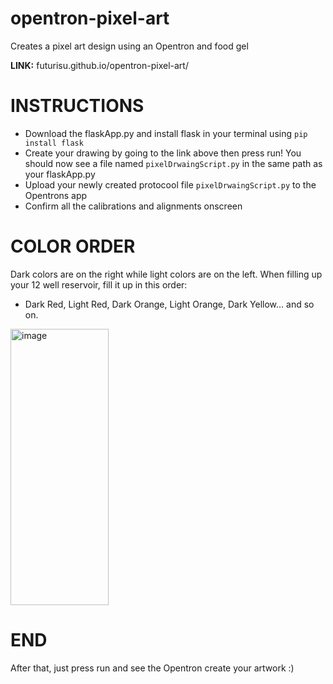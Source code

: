 # opentron-pixel-art
Creates a pixel art design using an Opentron and food gel

**LINK:** futurisu.github.io/opentron-pixel-art/

# INSTRUCTIONS
- Download the flaskApp.py and install flask in your terminal using ```pip install flask```
- Create your drawing by going to the link above then press run! You should now see a file named ```pixelDrwaingScript.py``` in the same path as your flaskApp.py
- Upload your newly created protocool file ```pixelDrwaingScript.py``` to the Opentrons app
- Confirm all the calibrations and alignments onscreen

# COLOR ORDER
Dark colors are on the right while light colors are on the left. When filling up your 12 well reservoir, fill it up in this order:
- Dark Red, Light Red, Dark Orange, Light Orange, Dark Yellow... and so on.

<img width="157" height="442" alt="image" src="https://github.com/user-attachments/assets/cc65b504-a5d4-4741-870d-37e080b9a73a" />

# END
After that, just press run and see the Opentron create your artwork :)
